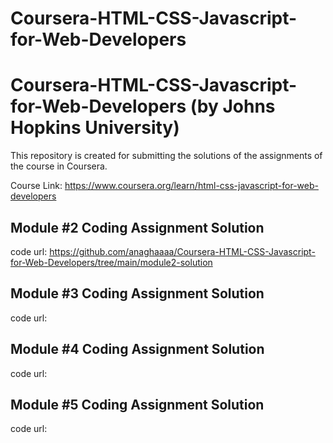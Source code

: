 # Coursera-HTML-CSS-Javascript-for-Web-Developers
# Coursera-HTML-CSS-Javascript-for-Web-Developers (by Johns Hopkins University)
This repository is created for submitting the solutions of the assignments of the course in Coursera.

Course Link: https://www.coursera.org/learn/html-css-javascript-for-web-developers

## Module #2 Coding Assignment Solution
   code url: https://github.com/anaghaaaa/Coursera-HTML-CSS-Javascript-for-Web-Developers/tree/main/module2-solution

## Module #3 Coding Assignment Solution
  code url: 

## Module #4 Coding Assignment Solution
  code url: 

## Module #5 Coding Assignment Solution
  code url: 
  


